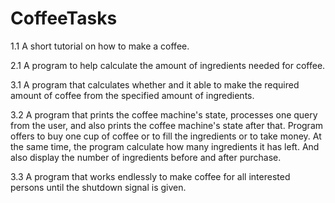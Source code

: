 # CoffeeTasks
1.1 A short tutorial on how to make a coffee.

2.1 A program to help calculate the amount of ingredients needed for coffee.

3.1 A program that calculates whether and it  able to make the required amount of coffee from the specified amount of ingredients.

3.2 A program that prints the coffee machine's state, processes one query from the user, and also prints the coffee machine's state after that. Program offers to buy one cup of coffee or to fill the ingredients or to take money. At the same time, the program calculate how many ingredients it has left. And also display the number of ingredients before and after purchase.

3.3 A program that works endlessly to make coffee for all interested persons until the shutdown signal is given.
